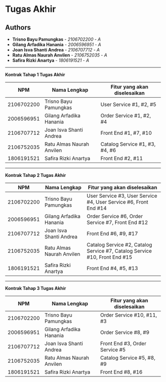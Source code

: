 # Tugas Akhir
## Authors
* **Trisno Bayu Pamungkas** - *2106702200* - *A*
* **Gilang Arfadika Hanania** - *2006596951* - *A*
* **Joan Isva Shanti Andrea** - *2106707712* - *A*
* **Ratu Almas Naurah Anvilen** - *2106752035* - *A*
* **Safira Rizki Anartya** - *1806191521* - *A*

---
**Kontrak Tahap 1 Tugas Akhir**

| NPM         | Nama Lengkap          | Fitur yang akan diselesaikan   |
|-------------|-----------------------|--------------------------------| 
| 2106702200  | Trisno Bayu Pamungkas | User Service #1, #2, #5        |
| 2006596951  | Gilang Arfadika Hanania | Order Service #1, #2, #4       |
| 2106707712  | Joan Isva Shanti Andrea | Front End #1, #7, #10          |
| 2106752035  | Ratu Almas Naurah Anvilen | Catalog Service #1, #3, #4, #6 |
| 1806191521  | Safira Rizki Anartya | Front End #2, #11              |
---
**Kontrak Tahap 2 Tugas Akhir**

| NPM         | Nama Lengkap          | Fitur yang akan diselesaikan                                          |
|-------------|-----------------------|-----------------------------------------------------------------------| 
| 2106702200  | Trisno Bayu Pamungkas | User Service #3, User Service #4, User Service #6, Front End #14      |
| 2006596951  | Gilang Arfadika Hanania | Order Service #6, Order Service #7, Front End #12                     |
| 2106707712  | Joan Isva Shanti Andrea | Front End #6, #9, #17                                                 |
| 2106752035  | Ratu Almas Naurah Anvilen | Catalog Service #2, Catalog Service #7, Catalog Service #10, Front End #15 |
| 1806191521  | Safira Rizki Anartya | Front End #4, #5, #13                                                 |
---
**Kontrak Tahap 3 Tugas Akhir**

| NPM         | Nama Lengkap          | Fitur yang akan diselesaikan   |
|-------------|-----------------------|--------------------------------| 
| 2106702200  | Trisno Bayu Pamungkas | Order Service #10, #11, #3     |
| 2006596951  | Gilang Arfadika Hanania | Order Service #8, #9           |
| 2106707712  | Joan Isva Shanti Andrea | Front End #3, Order Service #5 |
| 2106752035  | Ratu Almas Naurah Anvilen | Catalog Service #5, #8, #9     |
| 1806191521  | Safira Rizki Anartya | Front End #8, #16              |